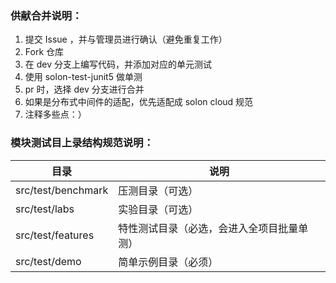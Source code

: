 ### 供献合并说明：

1. 提交 Issue ，并与管理员进行确认（避免重复工作）
2. Fork 仓库
3. 在 dev 分支上编写代码，并添加对应的单元测试
4. 使用 solon-test-junit5 做单测
5. pr 时，选择 dev 分支进行合并
6. 如果是分布式中间件的适配，优先适配成 solon cloud 规范
7. 注释多些点：）

### 模块测试目上录结构规范说明：

| 目录                 | 说明                    |
|--------------------|-----------------------|
| src/test/benchmark | 压测目录（可选）              |
| src/test/labs      | 实验目录（可选）              |
| src/test/features  | 特性测试目录（必选，会进入全项目批量单测） |
| src/test/demo      | 简单示例目录（必须）            |
